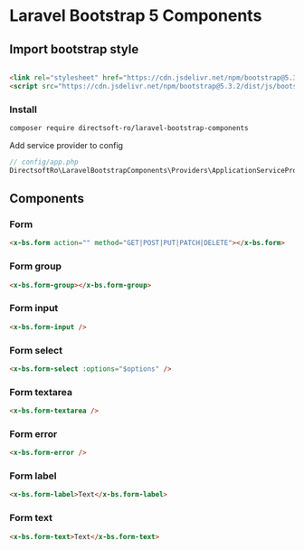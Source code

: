 # Laravel Bootstrap 5 Components

## Import bootstrap style

```html

<link rel="stylesheet" href="https://cdn.jsdelivr.net/npm/bootstrap@5.3.2/dist/css/bootstrap.min.css">
<script src="https://cdn.jsdelivr.net/npm/bootstrap@5.3.2/dist/js/bootstrap.bundle.min.js"></script>
```

### Install
```sh
composer require directsoft-ro/laravel-bootstrap-components
```

Add service provider to config

```php
// config/app.php
DirectsoftRo\LaravelBootstrapComponents\Providers\ApplicationServiceProvider::class
```

## Components

### Form
```html
<x-bs.form action="" method="GET|POST|PUT|PATCH|DELETE"></x-bs.form>
```

### Form group
```html
<x-bs.form-group></x-bs.form-group>
```

### Form input
```html
<x-bs.form-input />
```

### Form select
```html
<x-bs.form-select :options="$options" />
```

### Form textarea
```html
<x-bs.form-textarea />
```

### Form error
```html
<x-bs.form-error />
```

### Form label
```html
<x-bs.form-label>Text</x-bs.form-label>
```

### Form text
```html
<x-bs.form-text>Text</x-bs.form-text>
```
